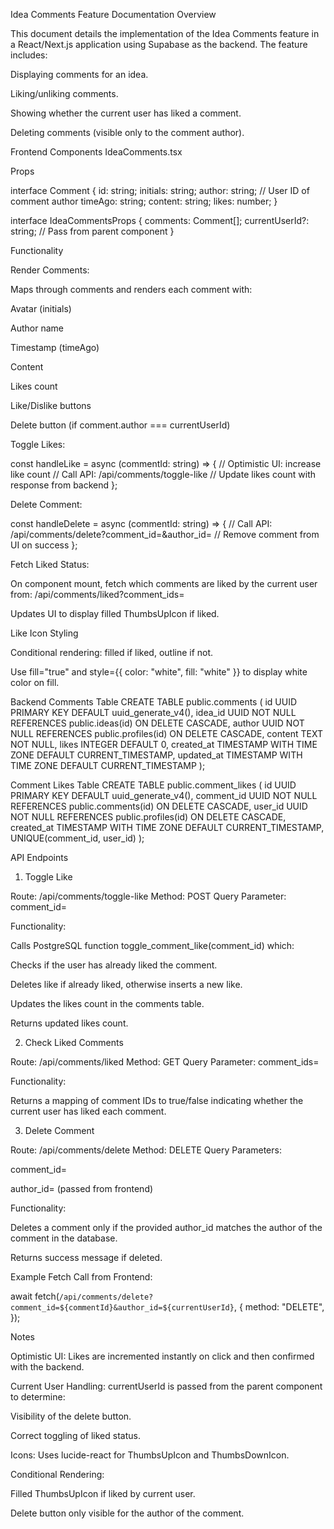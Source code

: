 Idea Comments Feature Documentation
Overview

This document details the implementation of the Idea Comments feature in a React/Next.js application using Supabase as the backend. The feature includes:

Displaying comments for an idea.

Liking/unliking comments.

Showing whether the current user has liked a comment.

Deleting comments (visible only to the comment author).

Frontend
Components
IdeaComments.tsx

Props

interface Comment {
  id: string;
  initials: string;
  author: string; // User ID of comment author
  timeAgo: string;
  content: string;
  likes: number;
}

interface IdeaCommentsProps {
  comments: Comment[];
  currentUserId?: string; // Pass from parent component
}


Functionality

Render Comments:

Maps through comments and renders each comment with:

Avatar (initials)

Author name

Timestamp (timeAgo)

Content

Likes count

Like/Dislike buttons

Delete button (if comment.author === currentUserId)

Toggle Likes:

const handleLike = async (commentId: string) => {
  // Optimistic UI: increase like count
  // Call API: /api/comments/toggle-like
  // Update likes count with response from backend
};


Delete Comment:

const handleDelete = async (commentId: string) => {
  // Call API: /api/comments/delete?comment_id=<id>&author_id=<currentUserId>
  // Remove comment from UI on success
};


Fetch Liked Status:

On component mount, fetch which comments are liked by the current user from:
/api/comments/liked?comment_ids=<comma-separated-ids>

Updates UI to display filled ThumbsUpIcon if liked.

Like Icon Styling

Conditional rendering: filled if liked, outline if not.

Use fill="true" and style={{ color: "white", fill: "white" }} to display white color on fill.

Backend
Comments Table
CREATE TABLE public.comments (
  id UUID PRIMARY KEY DEFAULT uuid_generate_v4(),
  idea_id UUID NOT NULL REFERENCES public.ideas(id) ON DELETE CASCADE,
  author UUID NOT NULL REFERENCES public.profiles(id) ON DELETE CASCADE,
  content TEXT NOT NULL,
  likes INTEGER DEFAULT 0,
  created_at TIMESTAMP WITH TIME ZONE DEFAULT CURRENT_TIMESTAMP,
  updated_at TIMESTAMP WITH TIME ZONE DEFAULT CURRENT_TIMESTAMP
);

Comment Likes Table
CREATE TABLE public.comment_likes (
  id UUID PRIMARY KEY DEFAULT uuid_generate_v4(),
  comment_id UUID NOT NULL REFERENCES public.comments(id) ON DELETE CASCADE,
  user_id UUID NOT NULL REFERENCES public.profiles(id) ON DELETE CASCADE,
  created_at TIMESTAMP WITH TIME ZONE DEFAULT CURRENT_TIMESTAMP,
  UNIQUE(comment_id, user_id)
);

API Endpoints
1. Toggle Like

Route: /api/comments/toggle-like
Method: POST
Query Parameter: comment_id=<uuid>

Functionality:

Calls PostgreSQL function toggle_comment_like(comment_id) which:

Checks if the user has already liked the comment.

Deletes like if already liked, otherwise inserts a new like.

Updates the likes count in the comments table.

Returns updated likes count.

2. Check Liked Comments

Route: /api/comments/liked
Method: GET
Query Parameter: comment_ids=<comma-separated-uuids>

Functionality:

Returns a mapping of comment IDs to true/false indicating whether the current user has liked each comment.

3. Delete Comment

Route: /api/comments/delete
Method: DELETE
Query Parameters:

comment_id=<uuid>

author_id=<uuid> (passed from frontend)

Functionality:

Deletes a comment only if the provided author_id matches the author of the comment in the database.

Returns success message if deleted.

Example Fetch Call from Frontend:

await fetch(`/api/comments/delete?comment_id=${commentId}&author_id=${currentUserId}`, {
  method: "DELETE",
});

Notes

Optimistic UI: Likes are incremented instantly on click and then confirmed with the backend.

Current User Handling: currentUserId is passed from the parent component to determine:

Visibility of the delete button.

Correct toggling of liked status.

Icons: Uses lucide-react for ThumbsUpIcon and ThumbsDownIcon.

Conditional Rendering:

Filled ThumbsUpIcon if liked by current user.

Delete button only visible for the author of the comment.